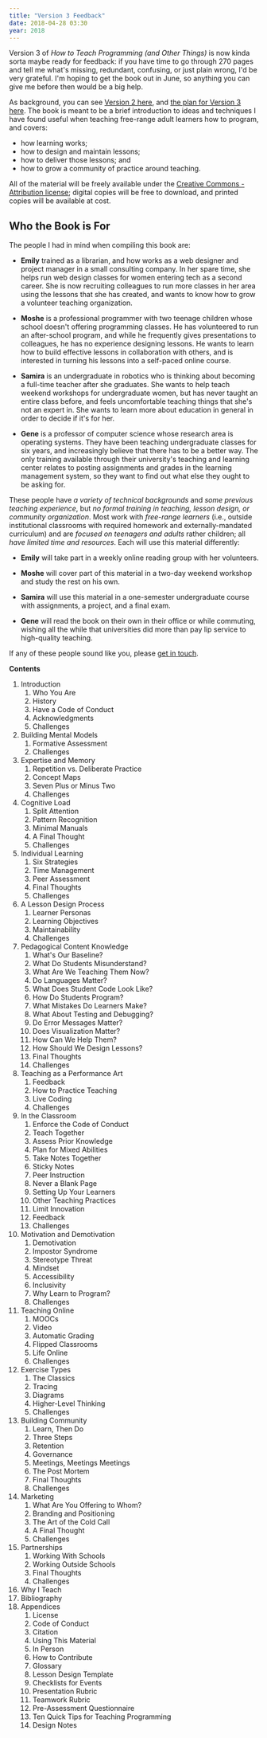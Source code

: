 ```yaml
---
title: "Version 3 Feedback"
date: 2018-04-28 03:30
year: 2018
---
```


Version 3 of *How to Teach Programming (and Other Things)* is now kinda sorta maybe ready for feedback:
if you have time to go through 270 pages and tell me what's missing, redundant, confusing, or just plain wrong,
I'd be very grateful.
I'm hoping to get the book out in June,
so anything you can give me before then would be a big help.

As background,
you can see [Version 2 here](http://third-bit.com/teaching/),
and [the plan for Version 3 here]({{site.github.url}}/2018/03/20/plan-for-version-3.html).
The book is meant to be a brief introduction to ideas and techniques I have found useful
when teaching free-range adult learners how to program, and covers:

* how learning works;
* how to design and maintain lessons;
* how to deliver those lessons; and
* how to grow a community of practice around teaching.

All of the material will be freely available under the
[Creative Commons - Attribution license](https://creativecommons.org/licenses/by/4.0/);
digital copies will be free to download,
and printed copies will be available at cost.

## Who the Book is For

The people I had in mind when compiling this book are:

- **Emily** trained as a librarian, and how works as a web designer
  and project manager in a small consulting company.  In her spare
  time, she helps run web design classes for women entering tech as a
  second career.  She is now recruiting colleagues to run more classes
  in her area using the lessons that she has created, and wants to
  know how to grow a volunteer teaching organization.

- **Moshe** is a professional programmer with two teenage children
  whose school doesn't offering programming classes.  He has
  volunteered to run an after-school program, and while he frequently
  gives presentations to colleagues, he has no experience designing
  lessons.  He wants to learn how to build effective lessons in
  collaboration with others, and is interested in turning his lessons
  into a self-paced online course.

- **Samira** is an undergraduate in robotics who is thinking about
  becoming a full-time teacher after she graduates.  She wants to help
  teach weekend workshops for undergraduate women, but has never
  taught an entire class before, and feels uncomfortable teaching
  things that she's not an expert in.  She wants to learn more about
  education in general in order to decide if it's for her.

- **Gene** is a professor of computer science whose research area is
  operating systems.  They have been teaching undergraduate classes
  for six years, and increasingly believe that there has to be a
  better way. The only training available through their university's
  teaching and learning center relates to posting assignments and
  grades in the learning management system, so they want to find out
  what else they ought to be asking for.

These people have *a variety of technical backgrounds*
and *some previous teaching experience*,
but *no formal training in teaching, lesson design, or community organization*.
Most work with *free-range learners*
(i.e., outside institutional classrooms with required homework and externally-mandated curriculum)
and are *focused on teenagers and adults* rather children;
all *have limited time and resources*.
Each will use this material differently:

- **Emily** will take part in a weekly online reading group with her
  volunteers.

- **Moshe** will cover part of this material in a two-day weekend
  workshop and study the rest on his own.

- **Samira** will use this material in a one-semester undergraduate
  course with assignments, a project, and a final exam.

- **Gene** will read the book on their own in their office or while
  commuting, wishing all the while that universities did more than pay
  lip service to high-quality teaching.

If any of these people sound like you,
please [get in touch](mailto:gvwilson@third-bit.com).

**Contents**

1. Introduction
   1. Who You Are
   1. History
   1. Have a Code of Conduct
   1. Acknowledgments
   1. Challenges
1. Building Mental Models
   1. Formative Assessment
   1. Challenges
1. Expertise and Memory
   1. Repetition vs. Deliberate Practice
   1. Concept Maps
   1. Seven Plus or Minus Two
   1. Challenges
1. Cognitive Load
   1. Split Attention
   1. Pattern Recognition
   1. Minimal Manuals
   1. A Final Thought
   1. Challenges
1. Individual Learning
   1. Six Strategies
   1. Time Management
   1. Peer Assessment
   1. Final Thoughts
   1. Challenges
1. A Lesson Design Process
   1. Learner Personas
   1. Learning Objectives
   1. Maintainability
   1. Challenges
1. Pedagogical Content Knowledge
   1. What's Our Baseline?
   1. What Do Students Misunderstand?
   1. What Are We Teaching Them Now?
   1. Do Languages Matter?
   1. What Does Student Code Look Like?
   1. How Do Students Program?
   1. What Mistakes Do Learners Make?
   1. What About Testing and Debugging?
   1. Do Error Messages Matter?
   1. Does Visualization Matter?
   1. How Can We Help Them?
   1. How Should We Design Lessons?
   1. Final Thoughts
   1. Challenges
1. Teaching as a Performance Art
   1. Feedback
   1. How to Practice Teaching
   1. Live Coding
   1. Challenges
1. In the Classroom
   1. Enforce the Code of Conduct
   1. Teach Together
   1. Assess Prior Knowledge
   1. Plan for Mixed Abilities
   1. Take Notes Together
   1. Sticky Notes
   1. Peer Instruction
   1. Never a Blank Page
   1. Setting Up Your Learners
   1. Other Teaching Practices
   1. Limit Innovation
   1. Feedback
   1. Challenges
1. Motivation and Demotivation
   1. Demotivation
   1. Impostor Syndrome
   1. Stereotype Threat
   1. Mindset
   1. Accessibility
   1. Inclusivity
   1. Why Learn to Program?
   1. Challenges
1. Teaching Online
   1. MOOCs
   1. Video
   1. Automatic Grading
   1. Flipped Classrooms
   1. Life Online
   1. Challenges
1. Exercise Types
   1. The Classics
   1. Tracing
   1. Diagrams
   1. Higher-Level Thinking
   1. Challenges
1. Building Community
   1. Learn, Then Do
   1. Three Steps
   1. Retention
   1. Governance
   1. Meetings, Meetings Meetings
   1. The Post Mortem
   1. Final Thoughts
   1. Challenges
1. Marketing
   1. What Are You Offering to Whom?
   1. Branding and Positioning
   1. The Art of the Cold Call
   1. A Final Thought
   1. Challenges
1. Partnerships
   1. Working With Schools
   1. Working Outside Schools
   1. Final Thoughts
   1. Challenges
1. Why I Teach
1. Bibliography
1. Appendices
   1. License
   1. Code of Conduct
   1. Citation
   1. Using This Material
   1. In Person
   1. How to Contribute
   1. Glossary
   1. Lesson Design Template
   1. Checklists for Events
   1. Presentation Rubric
   1. Teamwork Rubric
   1. Pre-Assessment Questionnaire
   1. Ten Quick Tips for Teaching Programming
   1. Design Notes
